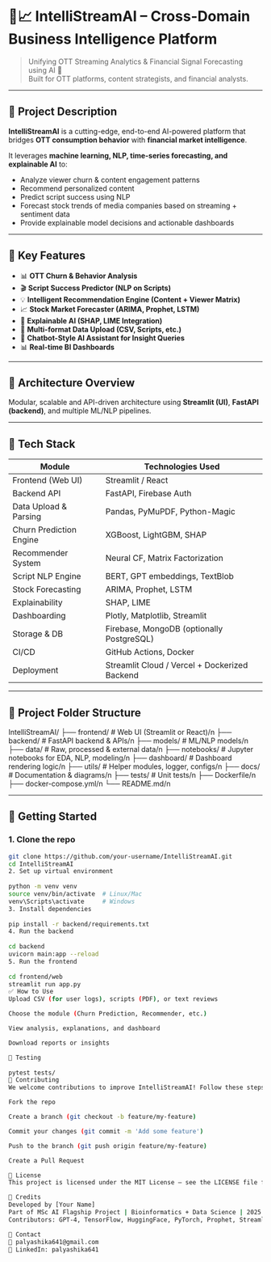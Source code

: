 # 🎥📈 IntelliStreamAI – Cross-Domain Business Intelligence Platform

> Unifying OTT Streaming Analytics & Financial Signal Forecasting using AI 🚀  
> Built for OTT platforms, content strategists, and financial analysts.

---

## 📌 Project Description

**IntelliStreamAI** is a cutting-edge, end-to-end AI-powered platform that bridges **OTT consumption behavior** with **financial market intelligence**.

It leverages **machine learning, NLP, time-series forecasting, and explainable AI** to:

- Analyze viewer churn & content engagement patterns  
- Recommend personalized content  
- Predict script success using NLP  
- Forecast stock trends of media companies based on streaming + sentiment data  
- Provide explainable model decisions and actionable dashboards  

---

## 🎯 Key Features

- 📊 **OTT Churn & Behavior Analysis**  
- 🎬 **Script Success Predictor (NLP on Scripts)**  
- 💡 **Intelligent Recommendation Engine (Content + Viewer Matrix)**  
- 📈 **Stock Market Forecaster (ARIMA, Prophet, LSTM)**  
- 📃 **Explainable AI (SHAP, LIME Integration)**  
- 📁 **Multi-format Data Upload (CSV, Scripts, etc.)**  
- 🧐 **Chatbot-Style AI Assistant for Insight Queries**  
- 📊 **Real-time BI Dashboards**  

---

## 🧱 Architecture Overview

Modular, scalable and API-driven architecture using **Streamlit (UI)**, **FastAPI (backend)**, and multiple ML/NLP pipelines.

---

## 🔧 Tech Stack

| Module                  | Technologies Used                             |
| ----------------------- | --------------------------------------------- |
| Frontend (Web UI)       | Streamlit / React                             |
| Backend API             | FastAPI, Firebase Auth                        |
| Data Upload & Parsing   | Pandas, PyMuPDF, Python-Magic                 |
| Churn Prediction Engine | XGBoost, LightGBM, SHAP                       |
| Recommender System      | Neural CF, Matrix Factorization               |
| Script NLP Engine       | BERT, GPT embeddings, TextBlob                |
| Stock Forecasting       | ARIMA, Prophet, LSTM                          |
| Explainability          | SHAP, LIME                                    |
| Dashboarding            | Plotly, Matplotlib, Streamlit                 |
| Storage & DB            | Firebase, MongoDB (optionally PostgreSQL)     |
| CI/CD                   | GitHub Actions, Docker                        |
| Deployment              | Streamlit Cloud / Vercel + Dockerized Backend |

---

## 📂 Project Folder Structure

IntelliStreamAI/
├── frontend/ # Web UI (Streamlit or React)/n
├── backend/ # FastAPI backend & APIs/n
├── models/ # ML/NLP models/n
├── data/ # Raw, processed & external data/n
├── notebooks/ # Jupyter notebooks for EDA, NLP, modeling/n
├── dashboard/ # Dashboard rendering logic/n
├── utils/ # Helper modules, logger, configs/n
├── docs/ # Documentation & diagrams/n
├── tests/ # Unit tests/n
├── Dockerfile/n
├── docker-compose.yml/n
└── README.md/n


---

## 🚀 Getting Started

### 1. Clone the repo

```bash
git clone https://github.com/your-username/IntelliStreamAI.git
cd IntelliStreamAI
2. Set up virtual environment
 
python -m venv venv
source venv/bin/activate  # Linux/Mac
venv\Scripts\activate     # Windows
3. Install dependencies
 
pip install -r backend/requirements.txt
4. Run the backend
 
cd backend
uvicorn main:app --reload
5. Run the frontend
 
cd frontend/web
streamlit run app.py
✅ How to Use
Upload CSV (for user logs), scripts (PDF), or text reviews

Choose the module (Churn Prediction, Recommender, etc.)

View analysis, explanations, and dashboard

Download reports or insights

🧪 Testing
 
pytest tests/
📌 Contributing
We welcome contributions to improve IntelliStreamAI! Follow these steps:

Fork the repo

Create a branch (git checkout -b feature/my-feature)

Commit your changes (git commit -m 'Add some feature')

Push to the branch (git push origin feature/my-feature)

Create a Pull Request

📜 License
This project is licensed under the MIT License – see the LICENSE file for details.

🙌 Credits
Developed by [Your Name]
Part of MSc AI Flagship Project | Bioinformatics + Data Science | 2025
Contributors: GPT-4, TensorFlow, HuggingFace, PyTorch, Prophet, Streamlit, and Open Source ❤️

💬 Contact
📧 palyashika641@gmail.com
📍 LinkedIn: palyashika641
 







